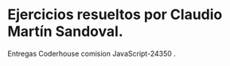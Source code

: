 # Ejercicios resueltos por Claudio Martín Sandoval.
Entregas Coderhouse comision JavaScript-24350 .
